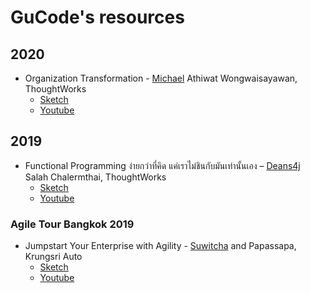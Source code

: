 # GuCode's resources

## 2020

- Organization Transformation - [Michael](https://fb.me/athiwat.michael) Athiwat Wongwaisayawan, ThoughtWorks
  - [Sketch](2020-organization-transformation.sketch)
  - [Youtube](https://youtu.be/iaaUlvUgYkM)

## 2019

- Functional Programming ง่ายกว่าที่คิด แค่เราไม่ชินกับมันเท่านั้นเอง – [Deans4j](https://fb.me/deans4j) Salah Chalermthai, ThoughtWorks
  - [Sketch](2019-functional-programming-meetup.sketch)
  - [Youtube](https://youtu.be/ye8ff9BuYU4)

### Agile Tour Bangkok 2019

- Jumpstart Your Enterprise with Agility - [Suwitcha](https://fb.me/suwitcha.sugthana) and Papassapa, Krungsri Auto
  - [Sketch](2019-atb-jumpstart-your-enterprise-with-agility.sketch)
  - [Youtube](https://youtu.be/8rnx3mxBgZo)